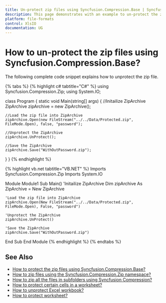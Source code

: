 ```yaml
---
title: Un-protect zip files using Syncfusion.Compression.Base | Syncfusion
description: This page demonstrates with an example to un-protect the zip files using Syncfusion.Compression.Base.
platform: file-formats
control: XlsIO
documentation: UG
---
```


# How to un-protect the zip files using Syncfusion.Compression.Base?

The following complete code snippet explains how to unprotect the zip file.

{% tabs %}
{% highlight c# tabtitle="C#" %}
using Syncfusion.Compression.Zip;
using System.IO;

class Program
{
  static void Main(string[] args)
  {
    //Initailize ZipArchive
    ZipArchive zipArchive = new ZipArchive();

    //Load the zip file into ZipArchive
    zipArchive.Open(new FileStream("../../Data/Protected.zip", FileMode.Open), false, "password");

    //Unprotect the ZipArchive
    zipArchive.UnProtect();

    //Save the ZipArchive
    zipArchive.Save("WithOutPassword.zip");
  }
}
{% endhighlight %}

{% highlight vb.net tabtitle="VB.NET" %}
Imports Syncfusion.Compression.Zip
Imports System.IO

Module Module1
  Sub Main()
    'Initailize ZipArchive
    Dim zipArchive As ZipArchive = New ZipArchive

    'Load the zip file into ZipArchive
    zipArchive.Open(New FileStream("../../Data/Protected.zip", FileMode.Open), False, "password")

    'Unprotect the ZipArchive
    zipArchive.UnProtect()

    'Save the ZipArchive
    zipArchive.Save("WithOutPassword.zip")
  End Sub
End Module
{% endhighlight %}
{% endtabs %}

## See Also

* [How to protect the zip files using Syncfusion.Compression.Base?](https://help.syncfusion.com/file-formats/xlsio/faqs/how-to-protect-the-zip-files-using-syncfusion-compression-base)
* [How to zip files using the Syncfusion.Compression.Zip namespace?](https://help.syncfusion.com/file-formats/xlsio/faqs/how-to-zip-files-using-the-syncfusion-compression-zip-namespace)
* [How to zip all the files in subfolders using Syncfusion Compression?](https://help.syncfusion.com/file-formats/xlsio/faqs/how-to-zip-all-the-files-in-subfolders-using-syncfusion-compression)
* [How to protect certain cells in a worksheet?](https://help.syncfusion.com/file-formats/xlsio/faqs/how-to-protect-certain-cells-in-a-worksheet)
* [How to unprotect Excel workbook?](https://help.syncfusion.com/file-formats/xlsio/migrate-from-office-automation-to-syncfusion-xlsio/unprotect-excel-workbook)
* [How to protect worksheet?](https://help.syncfusion.com/file-formats/xlsio/security#protect-worksheet)
